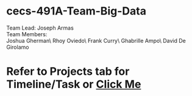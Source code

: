 # cecs-491A-Team-Big-Data
Team Lead: Joseph Armas\
Team Members:\
Joshua Gherman\ Rhoy Oviedo\ Frank Curry\ Ghabrille Ampo\ David De Girolamo
# Refer to Projects tab for Timeline/Task or [Click Me](https://github.com/users/JosephArmas/projects/1)
